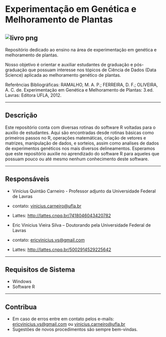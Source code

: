 # Experimentação em Genética e Melhoramento de Plantas

![livro png](https://user-images.githubusercontent.com/54208959/63212361-ccec8680-c0d9-11e9-97fb-5c1f7286da4c.jpg)
---

Repositório dedicado ao ensino na área de experimentação em genética e melhoramento de plantas. 

Nosso objetivo é orientar e auxiliar estudantes de graduação e pós-graduação que possuam interesse nos tópicos de Ciência de Dados (Data Science) aplicada ao melhoramento genético de plantas. 

Referências Bibliográficas: RAMALHO, M. A. P.; FERREIRA, D. F.; OLIVEIRA, A. C. de. Experimentação em Genética e Melhoramento de Plantas: 3.ed. Lavras: Editora UFLA, 2012.

---
## Descrição

Este repositório conta com diversas rotinas do software R voltadas para o auxilio de estudantes. Aqui são encontradas desde rotinas básicas como primeiros passos no R, operações matemáticas, criação de vetores e matrizes, manipulação de dados, e sorteios, assim como analises de dados de experimentos genéticos nos mais diversos delineamentos. Esperamos que este repositório auxilie no aprendizado do software R para aqueles que possuam pouco ou até mesmo nenhum conhecimento deste software. 

---
## Responsáveis

- Vinícius Quintão Carneiro - Professor adjunto da Universidade Federal de Lavras 
- contato: vinicius.carneiro@ufla.br
- Lattes: http://lattes.cnpq.br/7418046043420782 

- Eric Vinicius Vieira Silva – Doutorando pela Universidade Federal de Lavras
- contato: ericvinicius.vs@gmail.com
- Lattes: http://lattes.cnpq.br/5002914529225642

---
## Requisitos de Sistema

- Windows
- Software R

---
## Contribua

- Em caso de erros entre em contato pelos e-mails: ericvinicius.vs@gmail.com ou vinicius.carneiro@ufla.br
- Sugestões de novos procedimentos são sempre bem-vindas.
